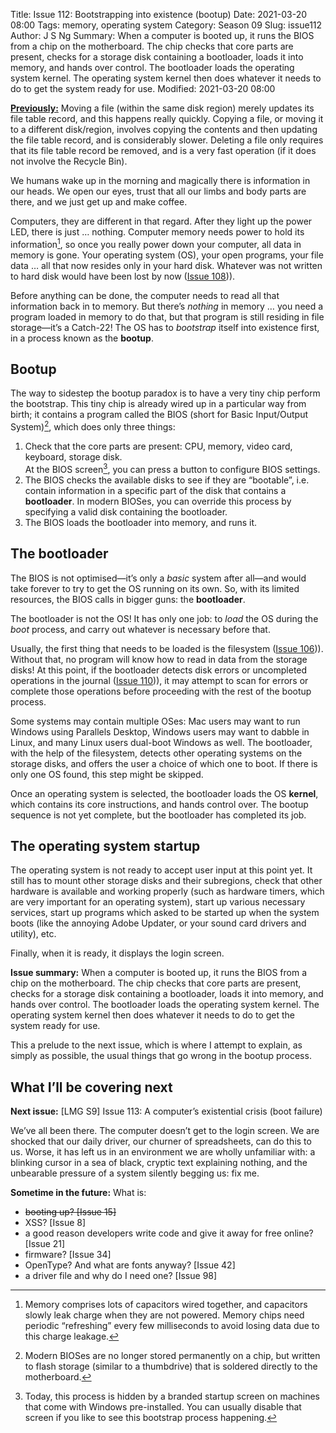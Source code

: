 Title: Issue 112: Bootstrapping into existence (bootup)
Date: 2021-03-20 08:00
Tags: memory, operating system
Category: Season 09
Slug: issue112
Author: J S Ng
Summary: When a computer is booted up, it runs the BIOS from a chip on the motherboard. The chip checks that core parts are present, checks for a storage disk containing a bootloader, loads it into memory, and hands over control. The bootloader loads the operating system kernel. The operating system kernel then does whatever it needs to do to get the system ready for use.
Modified: 2021-03-20 08:00

[**Previously:**](https://buttondown.email/laymansguide/archive/) Moving a file (within the same disk region) merely updates its file table record, and this happens really quickly. Copying a file, or moving it to a different disk/region, involves copying the contents and then updating the file table record, and is considerably slower. Deleting a file only requires that its file table record be removed, and is a very fast operation (if it does not involve the Recycle Bin).

We humans wake up in the morning and magically there is information in our heads. We open our eyes, trust that all our limbs and body parts are there, and we just get up and make coffee.

Computers, they are different in that regard. After they light up the power LED, there is just … nothing. Computer memory needs power to hold its information[^1], so once you really power down your computer, all data in memory is gone. Your operating system (OS), your open programs, your file data … all that now resides only in your hard disk. Whatever was not written to hard disk would have been lost by now ([Issue 108]({filename}/season09/issue108/issue108.md))).

[^1]: Memory comprises lots of capacitors wired together, and capacitors slowly leak charge when they are not powered. Memory chips need periodic “refreshing” every few milliseconds to avoid losing data due to this charge leakage.

Before anything can be done, the computer needs to read all that information back in to memory. But there’s *nothing* in memory … you need a program loaded in memory to do that, but that program is still residing in file storage—it’s a Catch-22! The OS has to *bootstrap* itself into existence first, in a process known as the **bootup**.

## Bootup

The way to sidestep the bootup paradox is to have a very tiny chip perform the bootstrap. This tiny chip is already wired up in a particular way from birth; it contains a program called the BIOS (short for Basic Input/Output System)[^2], which does only three things:

[^2]: Modern BIOSes are no longer stored permanently on a chip, but written to flash storage (similar to a thumbdrive) that is soldered directly to the motherboard.

1. Check that the core parts are present: CPU, memory, video card, keyboard, storage disk.  
   At the BIOS screen[^3], you can press a button to configure BIOS settings.
2. The BIOS checks the available disks to see if they are “bootable”, i.e. contain information in a specific part of the disk that contains a **bootloader**. In modern BIOSes, you can override this process by specifying a valid disk containing the bootloader.
3. The BIOS loads the bootloader into memory, and runs it.

[^3]: Today, this process is hidden by a branded startup screen on machines that come with Windows pre-installed. You can usually disable that screen if you like to see this bootstrap process happening.

## The bootloader

The BIOS is not optimised—it’s only a *basic* system after all—and would take forever to try to get the OS running on its own. So, with its limited resources, the BIOS calls in bigger guns: the **bootloader**.

The bootloader is not the OS! It has only one job: to *load* the OS during the *boot* process, and carry out whatever is necessary before that.

Usually, the first thing that needs to be loaded is the filesystem ([Issue 106]({filename}/season09/issue106/issue106.md))). Without that, no program will know how to read in data from the storage disks! At this point, if the bootloader detects disk errors or uncompleted operations in the journal ([Issue 110]({filename}/season09/issue110/issue110.md))), it may attempt to scan for errors or complete those operations before proceeding with the rest of the bootup process.

Some systems may contain multiple OSes: Mac users may want to run Windows using Parallels Desktop, Windows users may want to dabble in Linux, and many Linux users dual-boot Windows as well. The bootloader, with the help of the filesystem, detects other operating systems on the storage disks, and offers the user a choice of which one to boot. If there is only one OS found, this step might be skipped.

Once an operating system is selected, the bootloader loads the OS **kernel**, which contains its core instructions, and hands control over. The bootup sequence is not yet complete, but the bootloader has completed its job.

## The operating system startup

The operating system is not ready to accept user input at this point yet. It still has to mount other storage disks and their subregions, check that other hardware is available and working properly (such as hardware timers, which are very important for an operating system), start up various necessary services, start up programs which asked to be started up when the system boots (like the annoying Adobe Updater, or your sound card drivers and utility), etc.

Finally, when it is ready, it displays the login screen.

**Issue summary:** When a computer is booted up, it runs the BIOS from a chip on the motherboard. The chip checks that core parts are present, checks for a storage disk containing a bootloader, loads it into memory, and hands over control. The bootloader loads the operating system kernel. The operating system kernel then does whatever it needs to do to get the system ready for use.

This a prelude to the next issue, which is where I attempt to explain, as simply as possible, the usual things that go wrong in the bootup process.

## What I’ll be covering next

**Next issue:** [LMG S9] Issue 113: A computer’s existential crisis (boot failure)

We’ve all been there. The computer doesn’t get to the login screen. We are shocked that our daily driver, our churner of spreadsheets, can do this to us. Worse, it has left us in an environment we are wholly unfamiliar with: a blinking cursor in a sea of black, cryptic text explaining nothing, and the unbearable pressure of a system silently begging us: fix me.

**Sometime in the future:** What is:

- ~~booting up? [Issue 15]~~
- XSS? [Issue 8]
- a good reason developers write code and give it away for free online? [Issue 21]
- firmware? [Issue 34]
- OpenType? And what are fonts anyway? [Issue 42]
- a driver file and why do I need one? [Issue 98]
